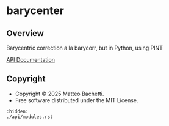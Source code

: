 # barycenter

## Overview

Barycentric correction a la barycorr, but in Python, using PINT

[API Documentation](./api/modules.rst)

## Copyright

- Copyright © 2025 Matteo Bachetti.
- Free software distributed under the MIT License.

```{toctree}
:hidden:
./api/modules.rst
```
